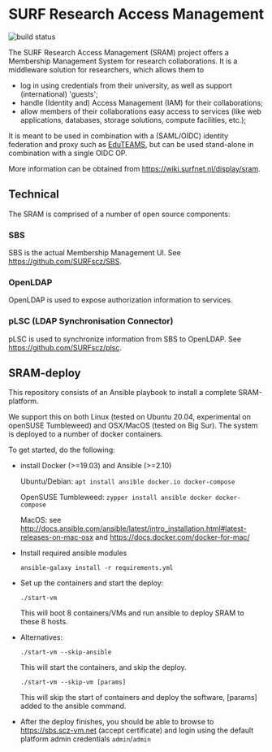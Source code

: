 # SURF Research Access Management
![build status](https://github.com/SURFscz/SRAM-deploy/actions/workflows/main.yml/badge.svg)

The SURF Research Access Management (SRAM) project offers a Membership Management System
for research collaborations. It is a middleware solution for
researchers, which allows them to

- log in using credentials from their university, as well as support (international) 'guests';
- handle (Identity and) Access Management (IAM) for their collaborations;
- allow members of their collaborations easy access to services (like web
  applications, databases, storage solutions, compute facilities, etc.);

It is meant to be used in combination with a (SAML/OIDC) identity federation and proxy such as
[EduTEAMS](https://eduteams.org/), but can be used stand-alone in combination with a single OIDC OP.

More information can be obtained from <https://wiki.surfnet.nl/display/sram>.

## Technical
The SRAM is comprised of a number of open source components:

### SBS
SBS is the actual Membership Management UI.  See <https://github.com/SURFscz/SBS>.

### OpenLDAP
OpenLDAP is used to expose authorization information to services.

### pLSC (LDAP Synchronisation Connector)
pLSC is used to synchronize information from SBS to OpenLDAP.  See <https://github.com/SURFscz/plsc>.

## SRAM-deploy
This repository consists of an Ansible playbook to install a complete
SRAM-platform.

We support this on both Linux (tested on Ubuntu 20.04, experimental on
openSUSE Tumbleweed) and OSX/MacOS (tested on Big Sur).
The system is deployed to a number of docker containers.

To get started, do the following:

- install Docker (>=19.03) and Ansible (>=2.10)

    Ubuntu/Debian: `apt install ansible docker.io docker-compose`

    OpenSUSE Tumbleweed: `zypper install ansible docker docker-compose`

    MacOS: see
      <http://docs.ansible.com/ansible/latest/intro_installation.html#latest-releases-on-mac-osx>
      and <https://docs.docker.com/docker-for-mac/>

- Install required ansible modules

    `ansible-galaxy install -r requirements.yml`

- Set up the containers and start the deploy:

    `./start-vm`

    This will boot 8 containers/VMs and run ansible to deploy SRAM to these 8 hosts.

- Alternatives:

    `./start-vm --skip-ansible`

    This will start the containers, and skip the deploy.

    `./start-vm --skip-vm [params]`

    This will skip the start of containers and deploy the software, [params] added to the ansible command.

- After the deploy finishes, you should be able to browse to
  <https://sbs.scz-vm.net> (accept certificate) and login using the default platform admin
  credentials `admin`/`admin`


